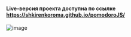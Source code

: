 #### Live-версия проекта доступна по ссылке https://shkirenkoroma.github.io/pomodoroJS/
![image](https://github.com/Shkirenkoroma/pomodoroJS/assets/61347452/f819178f-26c5-4c21-b1cc-2ce61c272736)

